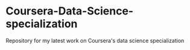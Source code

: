 # Coursera-Data-Science-specialization
Repository for my latest work on Coursera's data science specialization
